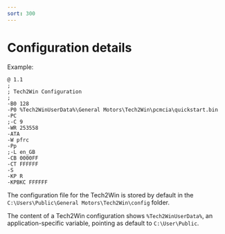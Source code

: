```yaml
---
sort: 300
---
```


# Configuration details

Example:

    @ 1.1
    ;
    ; Tech2Win Configuration
    ;
    -B0 128
    -P0 %Tech2WinUserData%\General Motors\Tech2Win\pcmcia\quickstart.bin
    -PC
    ;-C 9
    -WR 253558
    -ATA
    -W pfrc
    -Pp
    ;-L en_GB
    -CB 0000FF
    -CT FFFFFF
    -S
    -KP R
    -KPBKC FFFFFF

The configuration file for the Tech2Win is stored by default in the `C:\Users\Public\General Motors\Tech2Win\config` folder.

The content of a Tech2Win configuration shows `%Tech2WinUserData%`, an application-specific variable, pointing as default to `C:\User\Public`.
